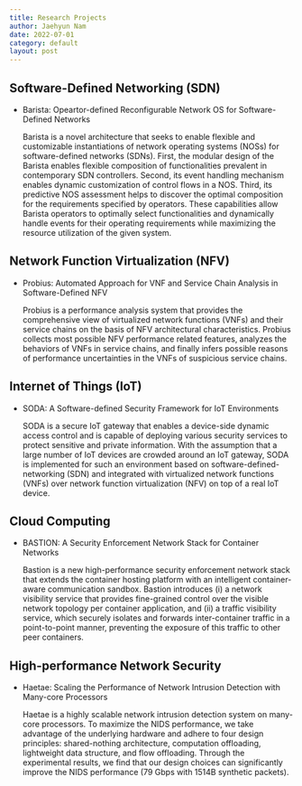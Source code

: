 ```yaml
---
title: Research Projects
author: Jaehyun Nam
date: 2022-07-01
category: default
layout: post
---
```


## Software-Defined Networking (SDN)

- Barista: Opeartor-defined Reconfigurable Network OS for Software-Defined Networks

	Barista is a novel architecture that seeks to enable flexible and customizable instantiations of network operating systems (NOSs) for software-defined networks (SDNs). First, the modular design of the Barista enables flexible composition of functionalities prevalent in contemporary SDN controllers. Second, its event handling mechanism enables dynamic customization of control flows in a NOS. Third, its predictive NOS assessment helps to discover the optimal composition for the requirements specified by operators. These capabilities allow Barista operators to optimally select functionalities and dynamically handle events for their operating requirements while maximizing the resource utilization of the given system.

## Network Function Virtualization (NFV)

- Probius: Automated Approach for VNF and Service Chain Analysis in Software-Defined NFV

	Probius is a performance analysis system that provides the comprehensive view of virtualized network functions (VNFs) and their service chains on the basis of NFV architectural characteristics. Probius collects most possible NFV performance related features, analyzes the behaviors of VNFs in service chains, and finally infers possible reasons of performance uncertainties in the VNFs of suspicious service chains.

## Internet of Things (IoT)

- SODA: A Software-defined Security Framework for IoT Environments

	SODA is a secure IoT gateway that enables a device-side dynamic access control and is capable of deploying various security services to protect sensitive and private information. With the assumption that a large number of IoT devices are crowded around an IoT gateway, SODA is implemented for such an environment based on software-defined-networking (SDN) and integrated with virtualized network functions (VNFs) over network function virtualization (NFV) on top of a real IoT device.

## Cloud Computing

- BASTION: A Security Enforcement Network Stack for Container Networks

	Bastion is a new high-performance security enforcement network stack that extends the container hosting platform with an intelligent container-aware communication sandbox. Bastion introduces (i) a network visibility service that provides fine-grained control over the visible network topology per container application, and (ii) a traffic visibility service, which securely isolates and forwards inter-container traffic in a point-to-point manner, preventing the exposure of this traffic to other peer containers.

## High-performance Network Security

- Haetae: Scaling the Performance of Network Intrusion Detection with Many-core Processors

	Haetae is a highly scalable network intrusion detection system on many-core processors. To maximize the NIDS performance, we take advantage of the underlying hardware and adhere to four design principles: shared-nothing architecture, computation offloading, lightweight data structure, and flow offloading. Through the experimental results, we find that our design choices can significantly improve the NIDS performance (79 Gbps with 1514B synthetic packets).

